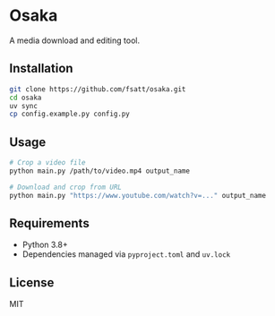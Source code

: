 # Osaka

A media download and editing tool.

## Installation

```bash
git clone https://github.com/fsatt/osaka.git
cd osaka
uv sync
cp config.example.py config.py
```

## Usage

```bash
# Crop a video file
python main.py /path/to/video.mp4 output_name

# Download and crop from URL
python main.py "https://www.youtube.com/watch?v=..." output_name
```

## Requirements

- Python 3.8+
- Dependencies managed via `pyproject.toml` and `uv.lock`

## License

MIT
